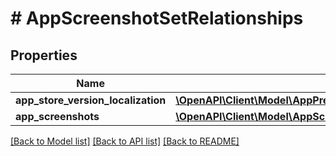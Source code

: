 # # AppScreenshotSetRelationships

## Properties

Name | Type | Description | Notes
------------ | ------------- | ------------- | -------------
**app_store_version_localization** | [**\OpenAPI\Client\Model\AppPreviewSetRelationshipsAppStoreVersionLocalization**](AppPreviewSetRelationshipsAppStoreVersionLocalization.md) |  | [optional] 
**app_screenshots** | [**\OpenAPI\Client\Model\AppScreenshotSetRelationshipsAppScreenshots**](AppScreenshotSetRelationshipsAppScreenshots.md) |  | [optional] 

[[Back to Model list]](../../README.md#documentation-for-models) [[Back to API list]](../../README.md#documentation-for-api-endpoints) [[Back to README]](../../README.md)


